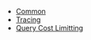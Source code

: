 - [Common](xref://0-common.md)
- [Tracing](xref://1-tracing.md)
- [Query Cost Limitting](xref://2-query-cost-limit.md)
